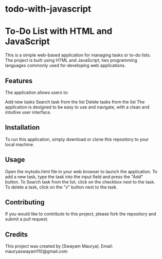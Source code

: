 # todo-with-javascript

<h1>To-Do List with HTML and JavaScript</h1>
This is a simple web-based application for managing tasks or to-do lists. The project is built using HTML and JavaScript, two programming languages commonly used for developing web applications.

<h2>Features</h2>
The application allows users to:

Add new tasks
Search task from the list
Delete tasks from the list
The application is designed to be easy to use and navigate, with a clean and intuitive user interface.

<h2>Installation</h2>
To run this application, simply download or clone this repository to your local machine.

<h2>Usage</h2>
Open the mytodo.html file in your web browser to launch the application. To add a new task, type the task into the input field and press the "Add" button. To Search task from the list, click on the checkbox next to the task. To delete a task, click on the "x" button next to the task.

<h2>Contributing</h2>
If you would like to contribute to this project, please fork the repository and submit a pull request.

<h2>Credits</h2>
This project was created by [Swayam Maurya].
Email: mauryaswayam110@gmail.com 
